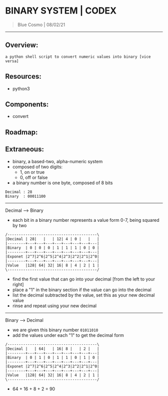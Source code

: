 # BINARY SYSTEM | CODEX
> Blue Cosmo | 08/02/21
---

## Overview:
```
a python shell script to convert numeric values into binary [vice versa]
```

## Resources:
- python3

## Components:
- convert

## Roadmap:

## Extraneous:
- binary, a based-two, alpha-numeric system
- composed of two digits:
	-	1, on or true
	-	0, off or false
- a binary number is one byte, composed of 8 bits
```
Decimal : 28
Binary  : 00011100
```
---
Decimal --> Binary
- each bit in a binary number represents a value form 0-7, being squared by two
```
/----------------------------------------\
|Decimal | 28|   |   | 12| 4 | 0 |   |   |
|--------+---+---+---+---+---+---+---+---|
|Binary  | 0 | 0 | 0 | 1 | 1 | 1 | 0 | 0 |
|--------+---+---+---+---+---+---+---+---|
|Exponet |2^7|2^6|2^5|2^4|2^3|2^2|2^1|2^0|
|--------+---+---+---+---+---+---+---+---|
|Value   |128| 64| 32| 16| 8 | 4 | 2 | 1 |
\----------------------------------------/
```
-   find the first value that can go into your decimal [from the left to your right] 
-   place a "1" in the binary section if the value can go into the decimal
-   list the decimal subtracted by the value, set this as your new decimal value 
-   rinse and repeat using your new decimal
---
Binary --> Decimal
- we are given this binary number `01011010`
- add the values under each "1" to get the decimal form
```
/----------------------------------------\
|Decimal |   | 64|   | 16| 8 |   | 2 |   |
|--------+---+---+---+---+---+---+---+---|
|Binary  | 0 | 1 | 0 | 1 | 1 | 0 | 1 | 0 |
|--------+---+---+---+---+---+---+---+---|
|Exponet |2^7|2^6|2^5|2^4|2^3|2^2|2^1|2^0|
|--------+---+---+---+---+---+---+---+---|
|Value   |128| 64| 32| 16| 8 | 4 | 2 | 1 |
\----------------------------------------/
```
- 64 + 16 + 8 + 2 = 90